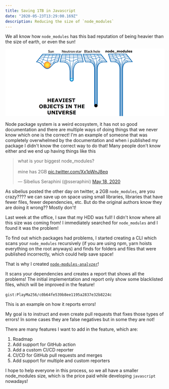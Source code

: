 ```yaml
---
title: Saving 1TB in Javascript
date: "2020-05-23T13:29:00.169Z"
description: Reducing the size of `node_modules`
---
```


We all know how `node_modules` has this bad reputation of being heavier than the size of earth, or even the sun!

![node meme](./meme.jpg "Node modules meme")

Node package system is a weird ecosystem, it has not so good documentation and there are multiple ways of doing things that we never know which one is the correct!
I'm an example of someone that was completely overwhelmed by the documentation and when i published my package I didn't know the correct way to do that! Many people don't know either and we end up having things like this

<blockquote class="twitter-tweet"><p lang="en" dir="ltr">what is your biggest node_modules?<br><br>mine has 2GB <a href="https://t.co/Xx1pWnJ8eq">pic.twitter.com/Xx1pWnJ8eq</a></p>&mdash; Sibelius Seraphini (@sseraphini) <a href="https://twitter.com/sseraphini/status/1262415141905235968?ref_src=twsrc%5Etfw">May 18, 2020</a></blockquote> <script async src="https://platform.twitter.com/widgets.js" charset="utf-8"></script>

As sibelius posted the other day on twitter, a 2GB `node_modules`, are you crazy????
we can save up on space using small libraries, libraries that have fewer files, fewer dependencies, etc. But do the original authors know they are doing it wrong?? Mostly don't!

Last week at the office, I saw that my HDD was full! I didn't know where all this size was coming from! I immediately searched for `node_modules` and I found it was the problem!

To find out which packages had problems, I started creating a CLI which scans your `node_modules` recursively (if you are using npm, yarn hoists everything on the root anyways) and finds for folders and files that were published incorrectly, which could help save space!

That is why I created [`node-modules-analyzer`](https://github.com/PlayMa256/node-module-analyzer)!

It scans your dependencies and creates a report that shows all the problems! The initial implementation and report only show some blacklisted files, which will be improved in the feature!

`gist:PlayMa256/c0b64fe539b8ee1195a2837e32b8224c`

This is an example on how it reports errors!

My goal is to instruct and even create pull requests that fixes those types of errors! In some cases they are false negatives but in some they are not!

There are many features I want to add in the feature, which are:

1. Roadmap
2. Add support for GitHub action
3. Add a custom CI/CD reporter
4. CI/CD for GitHub pull requests and merges
5. Add support for multiple and custom reporters

I hope to help everyone in this process, so we all have a smaller node_modules size, which is the price paid while developing `javascript` nowadays!
